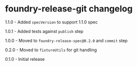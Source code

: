 # foundry-release-git changelog
1.1.0 - Added `specVersion` to support 1.1.0 spec

1.0.1 - Added tests against `publish` step

1.0.0 - Moved to `foundry-release-spec@0.2.0` and `commit` step

0.2.0 - Moved to `fixtureUtils` for git handling

0.1.0 - Initial release
